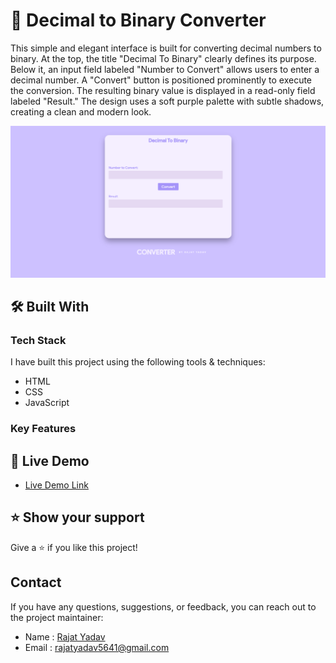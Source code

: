 # 🔢 Decimal to Binary Converter <a name="about-project"></a>

This simple and elegant interface is built for converting decimal numbers to binary. At the top, the title "Decimal To Binary" clearly defines its purpose. Below it, an input field labeled "Number to Convert" allows users to enter a decimal number. A "Convert" button is positioned prominently to execute the conversion. The resulting binary value is displayed in a read-only field labeled "Result." The design uses a soft purple palette with subtle shadows, creating a clean and modern look.


![screenshot](/Decimal%20to%20Binary/assets/image.png)

## 🛠 Built With 

### Tech Stack 

I have built this project using the following tools & techniques:

- HTML
- CSS
- JavaScript

### Key Features 


## 🚀 Live Demo 

- [Live Demo Link](https://decimal-to-binary-yr.netlify.app/)


## ⭐️ Show your support 

Give a ⭐️ if you like this project!

## Contact

If you have any questions, suggestions, or feedback, you can reach out to the project maintainer:

- Name : [Rajat Yadav](https://https://www.linkedin.com/in/rajat-y-089238265/)
- Email : [rajatyadav5641@gmail.com](mailto:rajatyadav5641@gmail.com)
